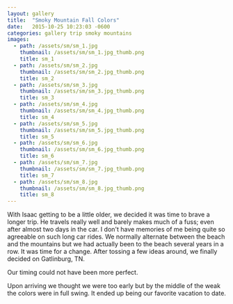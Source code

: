 ```yaml
---
layout: gallery
title:  "Smoky Mountain Fall Colors"
date:   2015-10-25 10:23:03 -0600
categories: gallery trip smoky mountains
images:
  - path: /assets/sm/sm_1.jpg
    thumbnail: /assets/sm/sm_1.jpg_thumb.png
    title: sm_1
  - path: /assets/sm/sm_2.jpg
    thumbnail: /assets/sm/sm_2.jpg_thumb.png
    title: sm_2
  - path: /assets/sm/sm_3.jpg
    thumbnail: /assets/sm/sm_3.jpg_thumb.png
    title: sm_3
  - path: /assets/sm/sm_4.jpg
    thumbnail: /assets/sm/sm_4.jpg_thumb.png
    title: sm_4
  - path: /assets/sm/sm_5.jpg
    thumbnail: /assets/sm/sm_5.jpg_thumb.png
    title: sm_5
  - path: /assets/sm/sm_6.jpg
    thumbnail: /assets/sm/sm_6.jpg_thumb.png
    title: sm_6
  - path: /assets/sm/sm_7.jpg
    thumbnail: /assets/sm/sm_7.jpg_thumb.png
    title: sm_7
  - path: /assets/sm/sm_8.jpg
    thumbnail: /assets/sm/sm_8.jpg_thumb.png
    title: sm_8
---
```

With Isaac getting to be a little older, we decided it was time to brave a longer trip. He travels really well and barely makes much of a fuss; even after almost two days in the car. I don't have memories of me being quite so agreeable on such long car rides. We normally alternate between the beach and the mountains but we had actually been to the beach several years in a row. It was time for a change. After tossing a few ideas around, we finally decided on Gatlinburg, TN. 

Our timing could not have been more perfect.

Upon arriving we thought we were too early but by the middle of the weak the colors were in full swing. It ended up being our favorite vacation to date.
